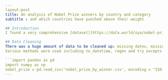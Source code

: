 ```yaml
---
layout:post
title: An analysis of Nobel Prize winners by country and category
subtitle : and which countries have punched above their weight

## Introduction
I found a very comprehensive [dataset](https://data.world/sya/nobel-prize-winners/workspace/file?filename=nobel_prize_by_winner.csv) from the Nobel Prize academy detailing all winners, birth, death and year of win.  In this post I will do some basic analysis on the data and I suppose further analysis could be done on whether educational systems are more important, or networks of people active at similar times

## Data Cleaning
There was a huge amount of data to be cleaned up: missing dates, missing countries stemming from many prizes being awarded to international organizations, archaic country names (i.e. USSR (now Belarus)) and joining first names and last names for a project which i won't display here (yet!).
Various methods were used including to_datetime, regex and try excepts to find the last stubborn strings which weren't complying.

```import pandas as pd
import numpy as np
nobel_prize = pd.read_csv('nobel_prize_by_winner.csv', encoding = "ISO-8859-1")```
---
```





